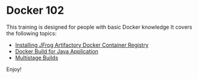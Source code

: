 # Docker 102

This training is designed for people with basic Docker knowledge
It covers the following topics:

*  [Installing JFrog Artifactory Docker Container Registry](./labs/01-install-registry.md)
*  [Docker Build for Java Application ](./labs/02-BuildJavaProject.md)
*  [Multistage Builds ](./labs/03-MultiStageBuildJavaProject.md)

Enjoy!